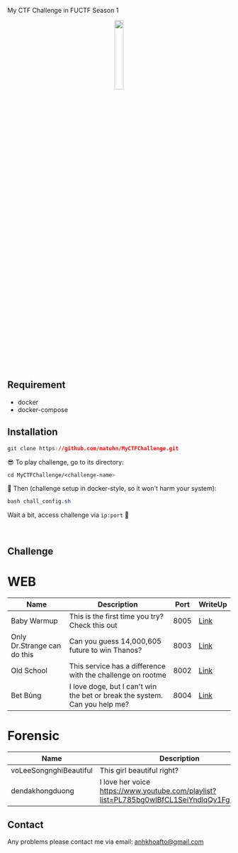 My CTF Challenge in FUCTF Season 1

<p align="center">
  <img src="https://i.imgur.com/6zqTqj9.png" height="20%" width="20%">
</p>

## Requirement

* docker
* docker-compose

## Installation

```css
git clone https://github.com/matuhn/MyCTFChallenge.git
```

😎 To play challenge, go to its directory:
```css
cd MyCTFChallenge/<challenge-name>
```

🤘 Then (challenge setup in docker-style, so it won't harm your system):
```css
bash chall_config.sh 
```

Wait a bit, access challenge via `ip:port`  🏁


<br>

## Challenge

<h1> WEB </h1>

| Name       			  | Description                                                                                       | Port | WriteUp |
|---------------------------------|---------------------------------------------------------------------------------------------------|------|---------|
| Baby Warmup			  | This is the first time you try? Check this out 			                              | 8005 | [Link](#)    |
| Only Dr.Strange can do this     | Can you guess 14,000,605 future to win Thanos? | 8003 | [Link](#)    |
| Old School			  | This service has a difference with the challenge on rootme				              | 8002 | [Link](#)    |
| Bet Bủng			  | I love doge, but I can't win the bet or break the system. Can you help me?			      | 8004 | [Link](#)    |


<h1> Forensic </h1>

| Name       			  | Description                                                                                       | Port | WriteUp |
|---------------------------------|---------------------------------------------------------------------------------------------------|------|---------|
| voLeeSongnghiBeautiful		  | This girl beautiful right? 			                              |   | [Link](#)    |
| dendakhongduong     | I love her voice https://www.youtube.com/playlist?list=PL785bg0wIBfCL1SeiYndlqQv1FgBeQE9M                           |   | [Link](#)    |

## Contact
Any problems please contact me via email: <anhkhoafto@gmail.com>
